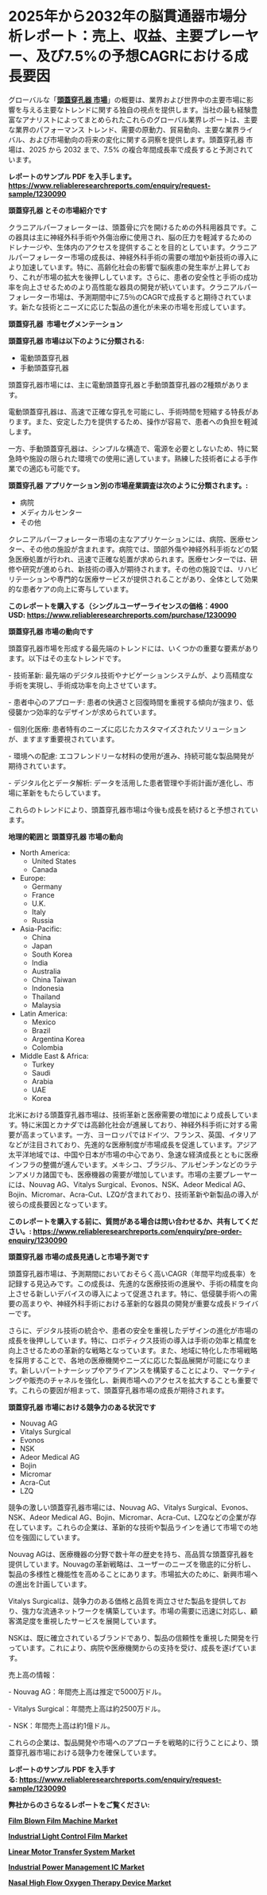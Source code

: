 <p><h1>2025年から2032年の脳貫通器市場分析レポート：売上、収益、主要プレーヤー、及び7.5%の予想CAGRにおける成長要因</h1></p><p>グローバルな「<a href="https://www.reliableresearchreports.com/cranial-perforator-r1230090?utm_campaign=110&utm_medium=6&utm_source=Github&utm_content=ia&utm_term=15012025&utm_id=cranial-perforator"><strong>頭蓋穿孔器 市場</strong></a>」の概要は、業界および世界中の主要市場に影響を与える主要なトレンドに関する独自の視点を提供します。当社の最も経験豊富なアナリストによってまとめられたこれらのグローバル業界レポートは、主要な業界のパフォーマンス トレンド、需要の原動力、貿易動向、主要な業界ライバル、および市場動向の将来の変化に関する洞察を提供します。頭蓋穿孔器 市場は、2025 から 2032 まで、7.5% の複合年間成長率で成長すると予測されています。</p>
<p><strong>レポートのサンプル PDF を入手します。</strong><strong><a href="https://www.reliableresearchreports.com/enquiry/request-sample/1230090?utm_campaign=110&utm_medium=6&utm_source=Github&utm_content=ia&utm_term=15012025&utm_id=cranial-perforator">https://www.reliableresearchreports.com/enquiry/request-sample/1230090</a></strong></p>
<p><strong>頭蓋穿孔器 とその市場紹介です</strong></p>
<p><p>クラニアルパーフォレーターは、頭蓋骨に穴を開けるための外科用器具です。この器具は主に神経外科手術や外傷治療に使用され、脳の圧力を軽減するためのドレナージや、生体内のアクセスを提供することを目的としています。クラニアルパーフォレーター市場の成長は、神経外科手術の需要の増加や新技術の導入により加速しています。特に、高齢化社会の影響で脳疾患の発生率が上昇しており、これが市場の拡大を後押ししています。さらに、患者の安全性と手術の成功率を向上させるためのより高性能な器具の開発が続いています。クラニアルパーフォレーター市場は、予測期間中に7.5％のCAGRで成長すると期待されています。新たな技術とニーズに応じた製品の進化が未来の市場を形成しています。</p><strong><a href="|AUTHORITHY_DOMAIN_URL|?utm_campaign=110&utm_medium=6&utm_source=Github&utm_content=ia&utm_term=15012025&utm_id=cranial-perforator"></a></strong></p>
<p><strong>頭蓋穿孔器&nbsp;</strong><strong>&nbsp;市場セグメンテーション</strong></p>
<p><strong>頭蓋穿孔器 市場は以下のように分類される:</strong>&nbsp;</p>
<p><ul><li>電動頭蓋穿孔器</li><li>手動頭蓋穿孔器</li></ul></p>
<p><p>頭蓋穿孔器市場には、主に電動頭蓋穿孔器と手動頭蓋穿孔器の2種類があります。 </p><p>電動頭蓋穿孔器は、高速で正確な穿孔を可能にし、手術時間を短縮する特長があります。また、安定した力を提供するため、操作が容易で、患者への負担を軽減します。 </p><p>一方、手動頭蓋穿孔器は、シンプルな構造で、電源を必要としないため、特に緊急時や施設の限られた環境での使用に適しています。熟練した技術者による手作業での適応も可能です。</p></p>
<p><strong> 頭蓋穿孔器 アプリケーション別の市場産業調査は次のように分類されます。:</strong></p>
<p><ul><li>病院</li><li>メディカルセンター</li><li>その他</li></ul></p>
<p><p>クレニアルパーフォレーター市場の主なアプリケーションには、病院、医療センター、その他の施設が含まれます。病院では、頭部外傷や神経外科手術などの緊急医療処置が行われ、迅速で正確な処置が求められます。医療センターでは、研修や研究が進められ、新技術の導入が期待されます。その他の施設では、リハビリテーションや専門的な医療サービスが提供されることがあり、全体として効果的な患者ケアの向上に寄与しています。</p></p>
<p><strong>このレポートを購入する（シングルユーザーライセンスの価格：4900 USD:</strong><strong>&nbsp;<a href="https://www.reliableresearchreports.com/purchase/1230090?utm_campaign=110&utm_medium=6&utm_source=Github&utm_content=ia&utm_term=15012025&utm_id=cranial-perforator">https://www.reliableresearchreports.com/purchase/1230090</a></strong></p>
<p><strong>頭蓋穿孔器 市場の動向です</strong></p>
<p><p>頭蓋穿孔器市場を形成する最先端のトレンドには、いくつかの重要な要素があります。以下はその主なトレンドです。</p><p>- 技術革新: 最先端のデジタル技術やナビゲーションシステムが、より高精度な手術を実現し、手術成功率を向上させています。</p><p>- 患者中心のアプローチ: 患者の快適さと回復時間を重視する傾向が強まり、低侵襲かつ効率的なデザインが求められています。</p><p>- 個別化医療: 患者特有のニーズに応じたカスタマイズされたソリューションが、ますます重要視されています。</p><p>- 環境への配慮: エコフレンドリーな材料の使用が進み、持続可能な製品開発が期待されています。</p><p>- デジタル化とデータ解析: データを活用した患者管理や手術計画が進化し、市場に革新をもたらしています。</p><p>これらのトレンドにより、頭蓋穿孔器市場は今後も成長を続けると予想されています。</p></p>
<p><strong>地理的範囲と 頭蓋穿孔器 市場の動向</strong></p>
<p><ul>
    <li>
        North America:
        <ul>
            <li>United States</li>
            <li>Canada</li>
        </ul>
    </li>
    <li>
        Europe:
        <ul>
            <li>Germany</li>
            <li>France</li>
            <li>U.K.</li>
            <li>Italy</li>
            <li>Russia</li>
        </ul>
    </li>
    <li>
        Asia-Pacific:
        <ul>
            <li>China</li>
            <li>Japan</li>
            <li>South Korea</li>
            <li>India</li>
            <li>Australia</li>
            <li>China Taiwan</li>
            <li>Indonesia</li>
            <li>Thailand</li>
            <li>Malaysia</li>
        </ul>
    </li>
    <li>
        Latin America:
        <ul>
            <li>Mexico</li>
            <li>Brazil</li>
            <li>Argentina Korea</li>
            <li>Colombia</li>
        </ul>
    </li>
    <li>
        Middle East & Africa:
        <ul>
            <li>Turkey</li>
            <li>Saudi</li>
            <li>Arabia</li>
            <li>UAE</li>
            <li>Korea</li>
        </ul>
    </li>
    </ul></p>
<p><p>北米における頭蓋穿孔器市場は、技術革新と医療需要の増加により成長しています。特に米国とカナダでは高齢化社会が進展しており、神経外科手術に対する需要が高まっています。一方、ヨーロッパではドイツ、フランス、英国、イタリアなどが注目されており、先進的な医療制度が市場成長を促進しています。アジア太平洋地域では、中国や日本が市場の中心であり、急速な経済成長とともに医療インフラの整備が進んでいます。メキシコ、ブラジル、アルゼンチンなどのラテンアメリカ諸国でも、医療機器の需要が増加しています。市場の主要プレーヤーには、Nouvag AG、Vitalys Surgical、Evonos、NSK、Adeor Medical AG、Bojin、Micromar、Acra-Cut、LZQが含まれており、技術革新や新製品の導入が彼らの成長要因となっています。</p></p>
<p><strong>このレポートを購入する前に、質問がある場合は問い合わせるか、共有してください。:&nbsp;<a href="https://www.reliableresearchreports.com/enquiry/pre-order-enquiry/1230090?utm_campaign=110&utm_medium=6&utm_source=Github&utm_content=ia&utm_term=15012025&utm_id=cranial-perforator">https://www.reliableresearchreports.com/enquiry/pre-order-enquiry/1230090</a></strong></p>
<p><strong>頭蓋穿孔器 市場の成長見通しと市場予測です</strong></p>
<p><p>頭蓋穿孔器市場は、予測期間においておそらく高いCAGR（年間平均成長率）を記録する見込みです。この成長は、先進的な医療技術の進展や、手術の精度を向上させる新しいデバイスの導入によって促進されます。特に、低侵襲手術への需要の高まりや、神経外科手術における革新的な器具の開発が重要な成長ドライバーです。</p><p>さらに、デジタル技術の統合や、患者の安全を重視したデザインの進化が市場の成長を後押ししています。特に、ロボティクス技術の導入は手術の効率と精度を向上させるための革新的な戦略となっています。また、地域に特化した市場戦略を採用することで、各地の医療機関やニーズに応じた製品展開が可能になります。新しいパートナーシップやアライアンスを構築することにより、マーケティングや販売のチャネルを強化し、新興市場へのアクセスを拡大することも重要です。これらの要因が相まって、頭蓋穿孔器市場の成長が期待されます。</p></p>
<p><strong>頭蓋穿孔器 市場における競争力のある状況です</strong></p>
<p><ul><li>Nouvag AG</li><li>Vitalys Surgical</li><li>Evonos</li><li>NSK</li><li>Adeor Medical AG</li><li>Bojin</li><li>Micromar</li><li>Acra-Cut</li><li>LZQ</li></ul></p>
<p><p>競争の激しい頭蓋穿孔器市場には、Nouvag AG、Vitalys Surgical、Evonos、NSK、Adeor Medical AG、Bojin、Micromar、Acra-Cut、LZQなどの企業が存在しています。これらの企業は、革新的な技術や製品ラインを通じて市場での地位を強固にしています。</p><p>Nouvag AGは、医療機器の分野で数十年の歴史を持ち、高品質な頭蓋穿孔器を提供しています。Nouvagの革新戦略は、ユーザーのニーズを徹底的に分析し、製品の多様性と機能性を高めることにあります。市場拡大のために、新興市場への進出を計画しています。</p><p>Vitalys Surgicalは、競争力のある価格と品質を両立させた製品を提供しており、強力な流通ネットワークを構築しています。市場の需要に迅速に対応し、顧客満足度を重視したサービスを展開しています。</p><p>NSKは、既に確立されているブランドであり、製品の信頼性を重視した開発を行っています。これにより、病院や医療機関からの支持を受け、成長を遂げています。</p><p>売上高の情報：</p><p>- Nouvag AG：年間売上高は推定で5000万ドル。</p><p>- Vitalys Surgical：年間売上高は約2500万ドル。</p><p>- NSK：年間売上高は約1億ドル。</p><p>これらの企業は、製品開発や市場へのアプローチを戦略的に行うことにより、頭蓋穿孔器市場における競争力を確保しています。</p></p>
<p><strong>レポートのサンプル PDF を入手する:&nbsp;<a href="https://www.reliableresearchreports.com/enquiry/request-sample/1230090?utm_campaign=110&utm_medium=6&utm_source=Github&utm_content=ia&utm_term=15012025&utm_id=cranial-perforator">https://www.reliableresearchreports.com/enquiry/request-sample/1230090</a></strong></p>
<p></p>
<p></p>
<p></p>
<p></p>
<p><strong>弊社からのさらなるレポートをご覧ください:</strong></p>
<p><strong><p><a href="https://github.com/FosterFahey91/Market-Research-Report-List-1/blob/main/film-blown-film-machine-market.md?utm_campaign=110&utm_medium=6&utm_source=Github&utm_content=ia&utm_term=15012025&utm_id=cranial-perforator">Film Blown Film Machine Market</a></p><p><a href="https://github.com/kathiestrine5ty/Market-Research-Report-List-1/blob/main/industrial-light-control-film-market.md?utm_campaign=110&utm_medium=6&utm_source=Github&utm_content=ia&utm_term=15012025&utm_id=cranial-perforator">Industrial Light Control Film Market</a></p><p><a href="https://github.com/mayabungard8092/Market-Research-Report-List-1/blob/main/linear-motor-transfer-system-market.md?utm_campaign=110&utm_medium=6&utm_source=Github&utm_content=ia&utm_term=15012025&utm_id=cranial-perforator">Linear Motor Transfer System Market</a></p><p><a href="https://github.com/tamiaknaub6/Market-Research-Report-List-1/blob/main/industrial-power-management-ic-market.md?utm_campaign=110&utm_medium=6&utm_source=Github&utm_content=ia&utm_term=15012025&utm_id=cranial-perforator">Industrial Power Management IC Market</a></p><p><a href="https://github.com/NarcisoFerry/Market-Research-Report-List-1/blob/main/nasal-high-flow-oxygen-therapy-device-market.md?utm_campaign=110&utm_medium=6&utm_source=Github&utm_content=ia&utm_term=15012025&utm_id=cranial-perforator">Nasal High Flow Oxygen Therapy Device Market</a></p></strong></p>